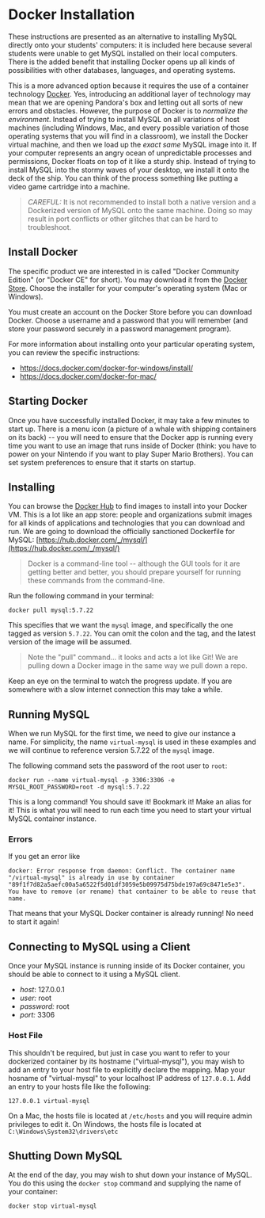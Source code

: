 # Docker Installation

These instructions are presented as an alternative to installing MySQL directly onto your students' computers: it is included here because several students were unable to get MySQL installed on their local computers.  There is the added benefit that installing Docker opens up all kinds of possibilities with other databases, languages, and operating systems.

This is a more advanced option because it requires the use of a container technology [Docker](https://www.docker.com/).  Yes, introducing an additional layer of technology may mean that we are opening Pandora's box and letting out all sorts of new errors and obstacles.  However, the purpose of Docker is to _normalize the environment_.  Instead of trying to install MySQL on all variations of host machines (including Windows, Mac, and every possible variation of those operating systems that you will find in a classroom), we install the Docker virtual machine, and then we load up the _exact same_ MySQL image into it.  If your computer represents an angry ocean of unpredictable processes and permissions, Docker floats on top of it like a sturdy ship.  Instead of trying to install MySQL into the stormy waves of your desktop, we install it onto the deck of the ship.  You can think of the process something like putting a video game cartridge into a machine.  

> *CAREFUL:* It is not recommended to install both a native version and a Dockerized version of MySQL onto the same machine.  Doing so may result in port conflicts or other glitches that can be hard to troubleshoot.


## Install Docker

The specific product we are interested in is called "Docker Community Edition" (or "Docker CE" for short).  You may download it from the [Docker Store](https://store.docker.com/search?type=edition&offering=community).  Choose the installer for your computer's operating system (Mac or Windows).

You must create an account on the Docker Store before you can download Docker.  Choose a username and a password that you will remember (and store your password securely in a password management program).

For more information about installing onto your particular operating system, you can review the specific instructions: 

- https://docs.docker.com/docker-for-windows/install/
- https://docs.docker.com/docker-for-mac/


## Starting Docker

Once you have successfully installed Docker, it may take a few minutes to start up.  There is a menu icon (a picture of a whale with shipping containers on its back) -- you will need to ensure that the Docker app is running every time you want to use an image that runs inside of Docker (think: you have to power on your Nintendo if you want to play Super Mario Brothers).  You can set system preferences to ensure that it starts on startup.

## Installing 

You can browse the [Docker Hub](https://hub.docker.com/) to find images to install into your Docker VM.  This is a lot like an app store: people and organizations submit images for all kinds of applications and technologies that you can download and run.  We are going to download the officially sanctioned Dockerfile for MySQL: [https://hub.docker.com/_/mysql/](https://hub.docker.com/_/mysql/)

> Docker is a command-line tool -- although the GUI tools for it are getting better and better, you should prepare yourself for running these commands from the command-line.

Run the following command in your terminal:

```
docker pull mysql:5.7.22
```

This specifies that we want the `mysql` image, and specifically the one tagged as version `5.7.22`.  You can omit the colon and the tag, and the latest version of the image will be assumed.

> Note the "pull" command... it looks and acts a lot like Git!  We are pulling down a Docker image in the same way we pull down a repo.

Keep an eye on the terminal to watch the progress update.  If you are somewhere with a slow internet connection this may take a while.


## Running MySQL

When we run MySQL for the first time, we need to give our instance a name.  For simplicity, the name `virtual-mysql` is used in these examples and we will continue to reference version 5.7.22 of the `mysql` image.

The following command sets the password of the root user to `root`:

```
docker run --name virtual-mysql -p 3306:3306 -e MYSQL_ROOT_PASSWORD=root -d mysql:5.7.22
```

This is a long command!  You should save it!  Bookmark it!  Make an alias for it!  This is what you will need to run each time you need to start your virtual MySQL container instance.

### Errors

If you get an error like 

```
docker: Error response from daemon: Conflict. The container name "/virtual-mysql" is already in use by container "89f1f7d82a5aefc00a5a6522f5d01df3059e5b09975d75bde197a69c8471e5e3". You have to remove (or rename) that container to be able to reuse that name.
```

That means that your MySQL Docker container is already running!  No need to start it again!
 

## Connecting to MySQL using a Client

Once your MySQL instance is running inside of its Docker container, you should be able to connect to it using a MySQL client.  

- *host*: 127.0.0.1
- *user:* root
- *password:* root
- *port:* 3306



### Host File

This shouldn't be required, but just in case you want to refer to your dockerized container by its hostname ("virtual-mysql"), you may wish to add an entry to your host file to explicitly declare the mapping.  Map your hosname of "virtual-mysql" to your localhost IP address of `127.0.0.1`.  Add an entry to your hosts file like the following:

```
127.0.0.1 virtual-mysql
```

On a Mac, the hosts file is located at `/etc/hosts` and you will require admin privileges to edit it.
On Windows, the hosts file is located at `C:\Windows\System32\drivers\etc`


## Shutting Down MySQL

At the end of the day, you may wish to shut down your instance of MySQL.  You do this using the `docker stop` command and supplying the name of your container:

```
docker stop virtual-mysql
```
